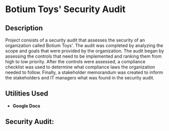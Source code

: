 <h1>Botium Toys' Security Audit</h1>


<h2>Description</h2>
Project consists of a security audit that assesses the security of an organization called Botium Toys'. The audit was completed by analyzing the scope and goals that were provided by the organization. The audit began by assessing the controls that need to be implemented and ranking them from high to low priority. After the controls were assessed, a compliance checklist was used to determine what compliance laws the organization needed to follow. Finally, a stakeholder memorandum was created to inform the stakeholders and IT managers what was found in the security audit.
<br />


<h2>Utilities Used</h2>

- <b>Google Docs</b>


<h2>Security Audit:</h2>


<!--
 ```diff
- text in red
+ text in green
! text in orange
# text in gray
@@ text in purple (and bold)@@
```
--!>
